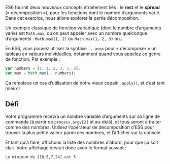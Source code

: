 ES6 fournit deux nouveaux concepts étroitement liés : le **rest** et
le **spread** (« décomposition »), pour les fonctions dont le nombre
d’arguments varie.  Dans cet exercice, nous allons explorer la partie
décomposition.

Un exemple classique de fonction variadique (dont le nombre d’arguments
varie) est `Math.max`, qu’on peut appeler avec un nombre quelconque
d’arguments : `Math.max(1, 2)` ou `Math.max(1, 2, 3)` ou…

En ES6, vous pouvez utiliser la syntaxe `...args` pour « décomposer »
un tableau en valeurs individuelles, notamment quand vous appelez ce
genre de fonction.  Par exemple :

```js
var numbers = [1, 1, 2, 3, 5, 8];
var max = Math.max(...numbers);
```

Ça remplace un cas d’utilisation de notre vieux copain `.apply()`,
et c’est tant mieux !

## Défi

Votre programme recevra un nombre variable d’arguments sur sa ligne
de commande (à partir de `process.argv[2]` et au-delà), et tous seront
à traiter comme des nombres.  Utilisez l’opérateur de décomposition
d’ES6 pour trouver la plus petite valeur parmi ces nombres, et l’afficher
sur la console.

Et tant qu’à faire, affichons la liste des nombres d’abord, pour que ça
soit clair.  Votre affichage devrait donc avoir le format suivant :

```
Le minimum de [18,5,7,24] est 5
```
